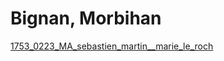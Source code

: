 # Bignan, Morbihan

[1753_0223_MA_sebastien_martin__marie_le_roch](1753_0223_MA_sebastien_martin__marie_le_roch.md)

